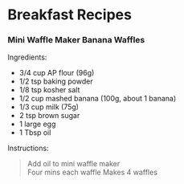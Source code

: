 # Breakfast Recipes

### Mini Waffle Maker Banana Waffles
Ingredients:
- 3/4 cup AP flour (96g)
- 1/2 tsp baking powder
- 1/8 tsp kosher salt
- 1/2 cup mashed banana (100g, about 1 banana)
- 1/3 cup milk (75g)
- 2 tsp brown sugar
- 1 large egg
- 1 Tbsp oil

Instructions:
> Add oil to mini waffle maker  
> Four mins each waffle
> Makes 4 waffles